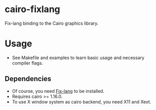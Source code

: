 # cairo-fixlang
Fix-lang binding to the Cairo graphics library.

# Usage
* See Makefile and examples to learn basic usage and necessary compiler flags.

## Dependencies 
* Of course, you need [Fix-lang](https://github.com/tttmmmyyyy/fixlang) to be installed.
* Requires cairo >= 1.16.0.
* To use X window system as cairo backend, you need X11 and Xext.